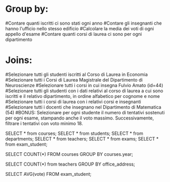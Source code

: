 # Group by:
#Contare quanti iscritti ci sono stati ogni anno
#Contare gli insegnanti che hanno l'ufficio nello stesso edificio
#Calcolare la media dei voti di ogni appello d'esame
#Contare quanti corsi di laurea ci sono per ogni dipartimento
# Joins:
#Selezionare tutti gli studenti iscritti al Corso di Laurea in Economia
#Selezionare tutti i Corsi di Laurea Magistrale del Dipartimento di Neuroscienze
#Selezionare tutti i corsi in cui insegna Fulvio Amato (id=44)
#Selezionare tutti gli studenti con i dati relativi al corso di laurea a cui sono iscritti e il relativo dipartimento, in ordine alfabetico per cognome e nome
#Selezionare tutti i corsi di laurea con i relativi corsi e insegnanti
#Selezionare tutti i docenti che insegnano nel Dipartimento di Matematica (54)
#BONUS: Selezionare per ogni studente il numero di tentativi sostenuti per ogni esame, stampando anche il voto massimo. Successivamente, filtrare i tentativi con voto minimo 18.

SELECT * from courses;
SELECT * from students;
SELECT * from departments;
SELECT * from teachers;
SELECT * from exams;
SELECT * from exam_student;

SELECT COUNT(*)
FROM courses
GROUP BY courses.year;

SELECT COUNT(*)
from teachers
GROUP BY office_address;

SELECT AVG(vote)
FROM exam_student;


